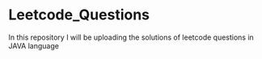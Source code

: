 # Leetcode_Questions
In this repository I will be uploading the solutions of leetcode questions in JAVA language 
